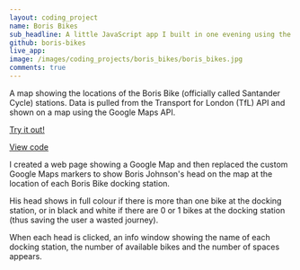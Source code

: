 ```yaml
---
layout: coding_project
name: Boris Bikes
sub_headline: A little JavaScript app I built in one evening using the TfL and Google Maps APIs.
github: boris-bikes
live_app:
image: /images/coding_projects/boris_bikes/boris_bikes.jpg
comments: true
---
```


A map showing the locations of the Boris Bike (officially called Santander Cycle) stations. Data is pulled from the Transport for London (TfL) API and shown on a map using the Google Maps API.

[Try it out!](http://suze.dev/boris_bikes)

[View code](https://github.com/SuzeShardlow/boris_bikes)

I created a web page showing a Google Map and then replaced the custom Google Maps markers to show Boris Johnson's head on the map at the location of each Boris Bike docking station.

His head shows in full colour if there is more than one bike at the docking station, or in black and white if there are 0 or 1 bikes at the docking station (thus saving the user a wasted journey).

When each head is clicked, an info window showing the name of each docking station, the number of available bikes and the number of spaces appears.

